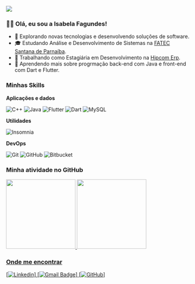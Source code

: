 

![](https://komarev.com/ghpvc/?username=isabelafagundes&color=006bed)

### 👩‍💻 Olá, eu sou a Isabela Fagundes!
- 🤔 Explorando novas tecnologias e desenvolvendo soluções de software.
- 🎓 Estudando Análise e Desenvolvimento de Sistemas na <a href="https://www.linkedin.com/company/hipcomerp/mycompany/](https://www.linkedin.com/in/fatec-santana-de-parna%C3%ADba-5baa86198/)">FATEC Santana de Parnaíba</a>.
- 💼 Trabalhando como Estagiária em Desenvolvimento na <a href="https://www.linkedin.com/company/hipcomerp/mycompany/">Hipcom Erp</a>.
- 🌱 Aprendendo mais sobre progrmação back-end com Java e front-end com Dart e Flutter.
  
<h3>Minhas Skills</h3>

**Aplicações e dados**

![C++](https://img.shields.io/badge/-C-333333?style=flat&logo=C%2B%2B&logoColor=00599C)
![Java](https://img.shields.io/badge/-Java-333333?style=flat&logo=Java&logoColor=007396)
![Flutter](https://img.shields.io/badge/-Flutter-333333?style=flat&logo=Flutter)
![Dart](https://img.shields.io/badge/-Dart-333333?style=flat&logo=Dart)
![MySQL](https://img.shields.io/badge/-MySQL-333333?style=flat&logo=mysql)

**Utilidades**

![Insomnia](https://img.shields.io/badge/-Insomnia-333333?style=flat&logo=insomnia)

**DevOps**

![Git](https://img.shields.io/badge/-Git-333333?style=flat&logo=git)
![GitHub](https://img.shields.io/badge/-GitHub-333333?style=flat&logo=github)
![Bitbucket](https://img.shields.io/badge/-Bitbucket-333333?style=flat&logo=bitbucket)

  <h3>Minha atividade no GitHub</h3>
   <div align="left">
    <a href="https://github.com/isabelafagundes">
    <img height="190em" src="https://github-readme-stats.vercel.app/api?username=isabelafagundes&show_icons=true&theme=aura&include_all_commits=true&count_private=true"/>
    <img height="190em" src="https://github-readme-stats.vercel.app/api/top-langs/?username=isabelafagundes&layout=compact&langs_count=7&theme=aura"/>
  </div>

  <h3>Onde me encontrar</h3>

[![Linkedin](https://img.shields.io/badge/-isabelafagundes-blue?style=flat-square&logo=Linkedin&logoColor=white&link=https://www.linkedin.com/in/isabela-fagundes2004/)]
[![Gmail Badge](https://img.shields.io/badge/-isabelahidalgo.2004@gmail.com-006bed?style=flat-square&logo=Gmail&logoColor=white&link=mailto:isabelahidalgo.2004@gmail.com)]
[![GitHub](https://img.shields.io/github/followers/iuricode?label=follow&style=social&link=https://github.com/isabelafagundes)]
  </div>
 
  

